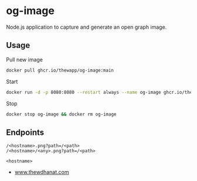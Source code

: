 # og-image

Node.js application to capture and generate an open graph image.

## Usage

Pull new image

```sh
docker pull ghcr.io/thewapp/og-image:main
```

Start

```sh
docker run -d -p 8080:8080 --restart always --name og-image ghcr.io/thewapp/og-image:main
```

Stop

```sh
docker stop og-image && docker rm og-image
```

## Endpoints

```
/<hostname>.png?path=/<path>
/<hostname>/<any>.png?path=/<path>
```

`<hostname>`

- www.thewdhanat.com
